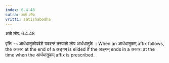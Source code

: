 ```yaml
---
index: 6.4.48
sutra: अतो लोपः
vritti: satishabodha
---
```



 अतो लोपः 6.4.48 


वृत्तिः --ः आर्धधातुकोपदेशे यददन्‍तं तस्‍यातो लोप आर्धधातुके । When an आर्धधातुकम् affix follows, the अकारः at the end of a अङ्गम् is elided if the अङ्गम् ends in a अकार: at the time when the आर्धधातुकम् affix is prescribed. 


